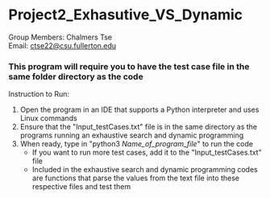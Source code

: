 # Project2_Exhasutive_VS_Dynamic
Group Members: Chalmers Tse\
Email: ctse22@csu.fullerton.edu

### This program will require you to have the test case file in the same folder directory as the code
Instruction to Run: 
1. Open the program in an IDE that supports a Python interpreter and uses Linux commands
2. Ensure that the "Input_testCases.txt" file is in the same directory as the programs running an exhaustive search and dynamic programming
3. When ready, type in "python3 _Name_of_program_file_" to run the code
    - If you want to run more test cases, add it to the "Input_testCases.txt" file
    - Included in the exhaustive search and dynamic programming codes are functions that parse the values from the text file into these respective files and test them


